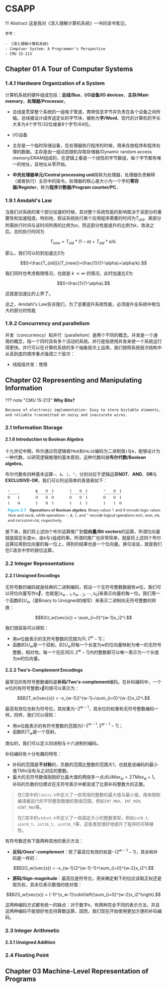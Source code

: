 # CSAPP

!!! Abstract
    这是我对《深入理解计算机系统》一书的读书笔记。

    参考：

    - 《深入理解计算机系统》
    - Comptuer System: A Programmer's Perspective
    - CMU 15-213

## Chapter 01 A Tour of Computer Systems

### 1.4.1 Hardware Organization of a System

计算机系统的硬件组成包括：**总线/Bus**，**I/O设备/IO devices**，**主存/Main memory**，**处理器/Processor**。

- 总线是贯穿整个系统的一组电子管道，携带信息字节并负责在各个设备之间传输。总线被设计成传送定长的字节块，被称为**字/Word**，现代的计算机的字长大多为4个字节/32位或者8个字节/64位。

- I/O设备

- 主存是一个临时存储设备，在处理器执行程序的时候，用来存放程序和程序处理的数据。主存是由一组动态随机存取存储器/Dynamic random access memory/DRAM组成的，在逻辑上看是一个线性的字节数组，每个字节都有唯一的地址，且地址从零开始。

- **中央处理器单元/Central processing unit**简称为处理器，处理器负责解释（或者执行）主存中的指令。处理器的核心是大小为一个字的**寄存器/Register**，称为**程序计数器/Program counter/PC**，

### 1.9.1 Amdahl's Law

当我们对系统的某个部分加速的时候，其对整个系统性能的影响取决于该部分的重要性和加速程度。特别地，假设系统执行某个应用程序需要的时间为$T_{old}$，某部分所需执行时间与该时间所用的比例为$\alpha$，而这部分性能提升的比例为$k$，改进之后，总的执行时间为

$$T_{new}=T_{old}*(1-\alpha)+T_{old}*\alpha/k.$$

那么，我们可以的到加速比$S$为 

$$S=\frac{T_{old}}{T_{new}}=\frac{1}{(1-\alpha)+\alpha/k}.$$

我们同时也考虑极限情况，也就是 $k\to\infty$ 的情况，此时加速比$S$为

$$S=\frac{1}{1-\alpha}.$$

这就是加速比的上界了。

总之，Amdahl's Law告诉我们，为了显著提升系统性能，必须提升全系统中相当大的部分的性能

### 1.9.2 Concurrency and parallelism

并发（concurrency）和并行（parallelism）是两个不同的概念。并发是一个通用的概念，指一个同时具有多个活动的系统。并行是指使用并发来使一个系统运行得更快。并行可以在计算机系统的多个抽象层次上运用，我们按照系统层次结构中从高到底的顺序重点强调三个层次：

- 线程级并发：使用

## Chapter 02 Representing and Manipulating Information

??? note "CMU 15-213"
    **Why Bits?**

    Because of electronic implementation: Easy to store bistable elements, and reliable transmitted on noisy and inaccurate wires. 

### 2.1 Information Storage

#### 2.1.6 Introduction to Boolean Algebra

十九世纪中期，布尔通过将逻辑值`TRUE`和`FALSE`编码为二进制值`1`与`0`，能够设计为一种代数，以研究逻辑推理的基本原则，这种代数叫做**布尔代数/Boolean algebra**。

布尔代数有四种基本运算`~`、`&`、`|`、`^`，分别对应于逻辑运算**NOT**、**AND**、**OR**与**EXCLUSIVE-OR**，我们可以列出简单的真值表如下：

![alt text](images/image.png)

接下来，我们将上述四个布尔运算推广到**位向量/Bit vectors**的运算，所谓位向量就是固定长度$w$，由`0`与`1`组成的串。所谓的推广也非常简单，就是将上述四个布尔运算应用到位向量的每一位上，得到的结果也是一个位向量。换句话说，就是我们在C语言中学的按位运算。

### 2.2 Integer Representations

#### 2.2.1 Unsigned Encodings

无符号数的编码就是经典的二进制编码，假设一个无符号整数数据有$w$位，我们可以将位向量写作$\vec{x}$，也就是$[x_{w-1},x_{w-2},\cdots,x_0]$来表示向量的每一位。我们用一个函数$B2U_w$（是Binary to Unsigned的缩写）来表示二进制向无符号整数的转换：

$$B2U_w(\vec{x}) = \sum_{i=0}^{w-1}x_i2^i.$$

我们很容易可以得知：

- 用$w$位能表示的无符号整数的范围为$[0,2^w-1]$；
- 函数$B2U_w$是一个双射。$B2U_w$将每一个长度为$w$的位向量映射为唯一的无符号整数，相对地，每一个在区间$[0,2^w-1]$内的整数都可以唯一表示为一个长度为$w$的位向量。

#### 2.2.2 Two's-Complement Encodings

最常见的有符号整数编码是**补码/Two's-complement**编码。在补码编码中，一个$w$位的有符号整数$\vec{x}$的值可以表示为：

$$B2T_w(\vec{x}) = -x_{w-1}2^{w-1}+\sum_{i=0}^{w-2}x_i2^i.$$

最高有效位也称为符号位，其权重为$-2^{w-1}$，其余位的权重和无符号整数编码一样。同样，我们可以得知：

- 用$w$位能表示的有符号整数的范围为$[-2^{w-1},2^{w-1}-1]$；
- 函数$B2T_w$是一个双射。

类似的，我们可以定义四进制与十六进制的编码。

补码编码有十分有趣的特性：

- 补码的范围是**不对称**的，负数的范围比整数的范围大1，也就是说编码的最小值$TMin$没有与之对应的整数。
- 最大的无符号数值刚刚好比最大值的两倍多一点点$UMax_w=2TMax_w+1$。补码的负数的位模式在无符号表示中都变成了比原补码整数大的正数。

> 在C库中的`limits.h`中定义了一些常用的整数的最大值与最小值，用来限制编译器运行的不同整型数据的取值范围，例如`INT_MAX`、`INT_MIN`、`UINT_MAX`等。
> 
> 在C库中的`stdint.h`中定义了一些固定大小的整数类型，例如`int8_t`、`uint8_t`、`int16_t`、`uint16_t`等，这些类型很好地提升了程序的可移植性。

有符号数还有下面两种其他的表示方法：

- **反码/Ones'-complement**：除了最高位有效的权是$-(2^{w-1}-1)$，其余和补码是一样的：

$$B2O_w(\vec{x}) = -x_{w-1}(2^{w-1}-1)+\sum_{i=0}^{w-2}x_i2^i.$$

- **原码/Sign-magnitude**：最高位是符号位，用来确定剩下的位应该取正权还是取负权，其余位表示数值的绝对值：

$$B2S_w(\vec{x}) = (-1)^{x_w-1}\cdot\left(\sum_{i=0}^{w-2}x_i2^i\right).$$

这两种编码方式都有统一的缺点：对于数字`0`，有两种完全不同的表示方法，并且这两种编码不能很好地支持算数运算，因而，我们现在开始使用更加方便的补码编码。

### 2.3 Integer Arithmetic

#### 2.3.1 Unsigned Addition



### 2.4 Floating Point

## Chapter 03 Machine-Level Representation of Programs